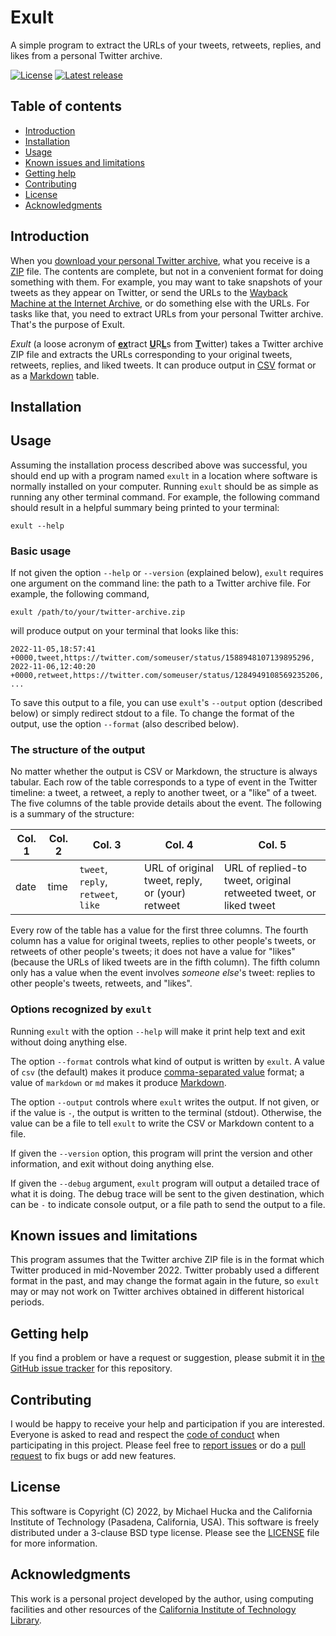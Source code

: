 # Exult

A simple program to extract the URLs of your tweets, retweets, replies, and likes from a personal Twitter archive.

[![License](https://img.shields.io/badge/License-BSD%203--Clause-blue.svg?style=flat-square)](https://choosealicense.com/licenses/bsd-3-clause)
[![Latest release](https://img.shields.io/github/v/release/mhucka/exult.svg?style=flat-square&color=b44e88)](https://github.com/mhucka/exult/releases)


## Table of contents

* [Introduction](#introduction)
* [Installation](#installation)
* [Usage](#usage)
* [Known issues and limitations](#known-issues-and-limitations)
* [Getting help](#getting-help)
* [Contributing](#contributing)
* [License](#license)
* [Acknowledgments](#authors-and-acknowledgments)


## Introduction

When you [download your personal Twitter archive](https://help.twitter.com/en/managing-your-account/how-to-download-your-twitter-archive), what you receive is a [ZIP](https://en.wikipedia.org/wiki/ZIP_(file_format)) file. The contents are complete, but not in a convenient format for doing something with them. For example, you may want to take snapshots of your tweets as they appear on Twitter, or send the URLs to the [Wayback Machine at the Internet Archive](https://archive.org/web/), or do something else with the URLs. For tasks like that, you need to extract URLs from your personal Twitter archive. That's the purpose of Exult.

_Exult_ (a loose acronym of <ins><b>ex</b></ins>tract <ins><b>U</b></ins>R<ins><b>L</b></ins>s from <ins><b>T</b></ins>witter) takes a Twitter archive ZIP file and extracts the URLs corresponding to your original tweets, retweets, replies, and liked tweets. It can produce output in [CSV](https://en.wikipedia.org/wiki/Comma-separated_values) format or as a [Markdown](https://en.wikipedia.org/wiki/Markdown) table.


## Installation


## Usage

Assuming the installation process described above was successful, you should end up with a program named `exult` in a location where software is normally installed on your computer.  Running `exult` should be as simple as running any other terminal command. For example, the following command should result in a helpful summary being printed to your terminal:
```shell
exult --help
```


### Basic usage

If not given the option `--help` or `--version` (explained below), `exult` requires one argument on the command line: the path to a Twitter archive file. For example, the following command,
```shell
exult /path/to/your/twitter-archive.zip
```
will produce output on your terminal that looks like this:
```text
2022-11-05,18:57:41 +0000,tweet,https://twitter.com/someuser/status/1588948107139895296,
2022-11-06,12:40:20 +0000,retweet,https://twitter.com/someuser/status/1284949108569235206,
...
```

To save this output to a file, you can use `exult`'s `--output` option (described below) or simply redirect stdout to a file. To change the format of the output, use the option `--format` (also described below).


### The structure of the output

No matter whether the output is CSV or Markdown, the structure is always tabular. Each row of the table corresponds to a type of event in the Twitter timeline: a tweet, a retweet, a reply to another tweet, or a "like" of a tweet. The five columns of the table provide details about the event. The following is a summary of the structure:

| Col. 1 | Col. 2 | Col. 3 | Col. 4 | Col. 5 |
|--------|--------|--------|--------|--------|
| date   | time   | `tweet`, `reply`, `retweet`, `like` | URL of original tweet, reply, or (your) retweet | URL of replied-to tweet, original retweeted tweet, or liked tweet |

Every row of the table has a value for the first three columns. The fourth column has a value for original tweets, replies to other people's tweets, or retweets of other people's tweets; it does not have a value for "likes" (because the URLs of liked tweets are in the fifth column). The fifth column only has a value when the event involves _someone else_'s tweet: replies to other people's tweets, retweets, and "likes".


### Options recognized by `exult`

Running `exult` with the option `--help` will make it print help text and exit without doing anything else.

The option `--format` controls what kind of output is written by `exult`. A value of `csv` (the default) makes it produce [comma-separated value](https://en.wikipedia.org/wiki/Comma-separated_values) format; a value of `markdown` or `md` makes it produce [Markdown](https://en.wikipedia.org/wiki/Markdown).

The option `--output` controls where `exult` writes the output. If not given, or if the value is `-`, the output is written to the terminal (stdout). Otherwise, the value can be a file to tell `exult` to write the CSV or Markdown content to a file.

If given the `--version` option, this program will print the version and other information, and exit without doing anything else.

If given the `--debug` argument, `exult` program will output a detailed trace of what it is doing. The debug trace will be sent to the given destination, which can be `-` to indicate console output, or a file path to send the output to a file.


## Known issues and limitations

This program assumes that the Twitter archive ZIP file is in the format which Twitter produced in mid-November 2022. Twitter probably used a different format in the past, and may change the format again in the future, so `exult` may or may not work on Twitter archives obtained in different historical periods.

## Getting help

If you find a problem or have a request or suggestion, please submit it in [the GitHub issue tracker](https://github.com/mhucka/exult/issues) for this repository.


## Contributing

I would be happy to receive your help and participation if you are interested.  Everyone is asked to read and respect the [code of conduct](CONDUCT.md) when participating in this project.  Please feel free to [report issues](https://github.com/mhucka/exult/issues) or do a [pull request](https://docs.github.com/en/pull-requests/collaborating-with-pull-requests/proposing-changes-to-your-work-with-pull-requests/about-pull-requests) to fix bugs or add new features.


## License

This software is Copyright (C) 2022, by Michael Hucka and the California Institute of Technology (Pasadena, California, USA).  This software is freely distributed under a 3-clause BSD type license.  Please see the [LICENSE](LICENSE) file for more information.


## Acknowledgments

This work is a personal project developed by the author, using computing facilities and other resources of the [California Institute of Technology Library](https://www.library.caltech.edu).

